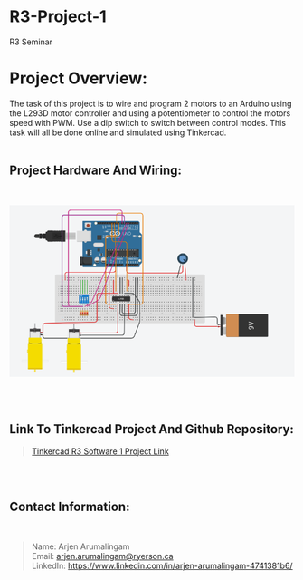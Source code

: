 # R3-Project-1
R3 Seminar
# Project Overview: # 

The task of this project is to wire and program 2 motors to an Arduino using the L293D motor controller and using a potentiometer to control the motors speed with PWM. Use a dip switch to switch between control modes. This task will all be done online and simulated using Tinkercad. 
<br>
<br>

## Project Hardware And Wiring: ##

<br>

![Hardware And Wiring!](https://github.com/ArjenArumalingam/R3-Project-1/blob/master/P3%20PIC.PNG)

<br>
<br>

## Link To Tinkercad Project And Github Repository: ##

>[Tinkercad R3 Software 1 Project Link](https://www.tinkercad.com/things/ksCBHwothhI "Arjen Arumalingam r3 software project 1 Link")

<br>
<br>

 ## Contact Information: ##
<br>

>Name: Arjen Arumalingam <br>
>Email: arjen.arumalingam@ryerson.ca <br>
>LinkedIn: https://www.linkedin.com/in/arjen-arumalingam-4741381b6/
